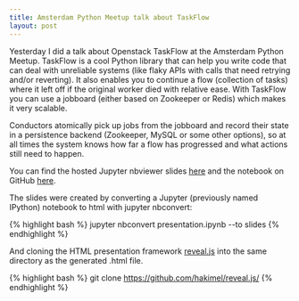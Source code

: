 ```yaml
---
title: Amsterdam Python Meetup talk about TaskFlow
layout: post
---
```


Yesterday I did a talk about Openstack TaskFlow at the Amsterdam Python
Meetup.  TaskFlow is a cool Python library that can help you write code
that can deal with unreliable systems (like flaky APIs with calls that
need retrying and/or reverting). It also enables you to continue a flow
(collection of tasks) where it left off if the original worker died with
relative ease. With TaskFlow you can use a jobboard (either based on
Zookeeper or Redis) which makes it very scalable. 

Conductors atomically pick up jobs from the jobboard and record their
state in a persistence backend (Zookeeper, MySQL or some other options),
so at all times the system knows how far a flow has progressed and what
actions still need to happen.

You can find the hosted Jupyter nbviewer slides
[here](https://nbviewer.jupyter.org/format/slides/github/vdloo/python-meetup-taskflow/blob/master/presentation.ipynb#/https://nbviewer.jupyter.org/format/slides/github/vdloo/python-meetup-taskflow/blob/master/presentation.ipynb#/)
and the notebook on GitHub
[here](https://github.com/vdloo/python-meetup-taskflow).

The slides were created by converting a Jupyter (previously named IPython)
notebook to html with jupyter nbconvert:

{% highlight bash %}
jupyter nbconvert presentation.ipynb --to slides
{% endhighlight %}

And cloning the HTML presentation framework
[reveal.js](https://github.com/hakimel/reveal.js/) into the same directory as
the generated .html file.

{% highlight bash %}
git clone https://github.com/hakimel/reveal.js/
{% endhighlight %}
